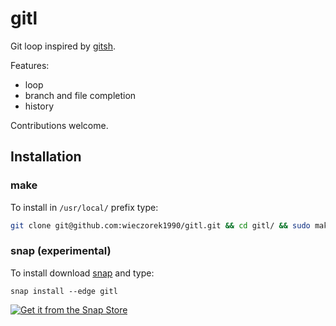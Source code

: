 
gitl
====

Git loop inspired by [gitsh](https://github.com/thoughtbot/gitsh).

Features:

* loop
* branch and file completion
* history

Contributions welcome.

## Installation

### make

To install in `/usr/local/` prefix type:

```bash
git clone git@github.com:wieczorek1990/gitl.git && cd gitl/ && sudo make install
```

### snap (experimental)

To install download [snap](https://snapcraft.io) and type:

```
snap install --edge gitl
```

[![Get it from the Snap Store](https://snapcraft.io/static/images/badges/en/snap-store-white.svg)](https://snapcraft.io/gitl)

